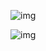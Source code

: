 ![img](../picture/21/dcbb6cf20283ee362235255841b00c9f.jpg)







![img](../picture/21/9364b714305ba0b26791db2805d5983c.jpg)